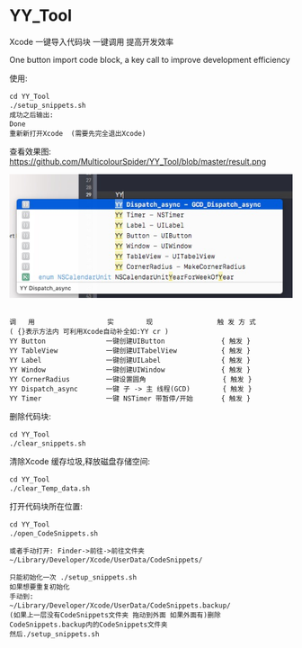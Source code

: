 # YY_Tool
Xcode 一键导入代码块 一键调用 提高开发效率 

One button import code block, a key call to improve development efficiency

使用:
```
cd YY_Tool
./setup_snippets.sh
成功之后输出:
Done  
重新新打开Xcode  (需要先完全退出Xcode)
```
查看效果图:
https://github.com/MulticolourSpider/YY_Tool/blob/master/result.png

![image](https://github.com/MulticolourSpider/YY_Tool/blob/master/result.png)

```

调   用                  实        现                触 发 方 式  
( {}表示方法内 可利用Xcode自动补全如:YY cr )
YY Button               一键创建UIButton              { 触发 }     
YY TableView            一键创建UITabelView           { 触发 }
YY Label                一键创建UILabel               { 触发 }
YY Window               一键创建UIWindow              { 触发 }
YY CornerRadius         一键设置圆角                   { 触发 }  
YY Dispatch_async       一键 子 -> 主 线程(GCD)        { 触发 }
YY Timer                一键 NSTimer 带暂停/开始       { 触发 }
```



删除代码块:
```
cd YY_Tool
./clear_snippets.sh
```
清除Xcode 缓存垃圾,释放磁盘存储空间:
```
cd YY_Tool
./clear_Temp_data.sh
```
打开代码块所在位置:
```
cd YY_Tool
./open_CodeSnippets.sh
```
```
或者手动打开: Finder->前往->前往文件夹
~/Library/Developer/Xcode/UserData/CodeSnippets/
```

```
只能初始化一次 ./setup_snippets.sh 
如果想要重复初始化  
手动到:
~/Library/Developer/Xcode/UserData/CodeSnippets.backup/ 
(如果上一层没有CodeSnippets文件夹 拖动到外面 如果外面有)删除CodeSnippets.backup内的CodeSnippets文件夹 
然后./setup_snippets.sh
```
